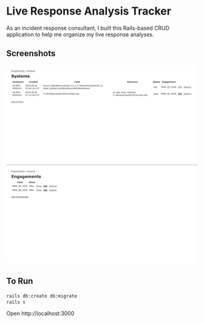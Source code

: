 # Live Response Analysis Tracker

As an incident response consultant, I built this Rails-based CRUD application to help me organize my live response analyses.

## Screenshots

![Systems](screenshots/systems.png)
![Engagements](screenshots/engagements.png)


## To Run

```
rails db:create db:migrate
rails s
```

Open http://localhost:3000
